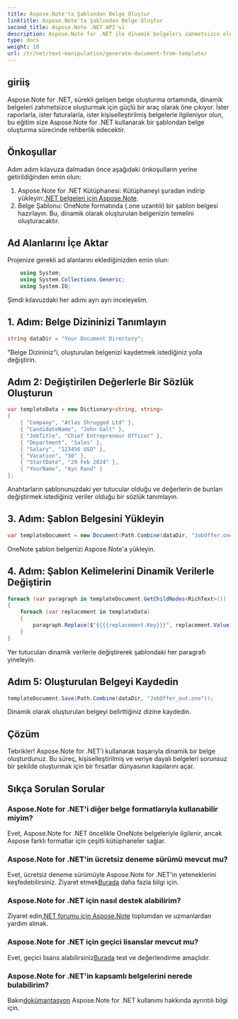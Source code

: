```yaml
---
title: Aspose.Note'ta Şablondan Belge Oluştur
linktitle: Aspose.Note'ta Şablondan Belge Oluştur
second_title: Aspose.Note .NET API'si
description: Aspose.Note for .NET ile dinamik belgeleri zahmetsizce oluşturun. Kişiselleştirilmiş ve veriye dayalı belge oluşturmak için adım adım kılavuzumuzu izleyin.
type: docs
weight: 18
url: /tr/net/text-manipulation/generate-document-from-template/
---
```

## giriiş
Aspose.Note for .NET, sürekli gelişen belge oluşturma ortamında, dinamik belgeleri zahmetsizce oluşturmak için güçlü bir araç olarak öne çıkıyor. İster raporlarla, ister faturalarla, ister kişiselleştirilmiş belgelerle ilgileniyor olun, bu eğitim size Aspose.Note for .NET kullanarak bir şablondan belge oluşturma sürecinde rehberlik edecektir.
## Önkoşullar
Adım adım kılavuza dalmadan önce aşağıdaki önkoşulların yerine getirildiğinden emin olun:
1.  Aspose.Note for .NET Kütüphanesi: Kütüphaneyi şuradan indirip yükleyin:[.NET belgeleri için Aspose.Note](https://reference.aspose.com/note/net/).
2. Belge Şablonu: OneNote formatında (.one uzantılı) bir şablon belgesi hazırlayın. Bu, dinamik olarak oluşturulan belgenizin temelini oluşturacaktır.
## Ad Alanlarını İçe Aktar
Projenize gerekli ad alanlarını eklediğinizden emin olun:
```csharp
    using System;
    using System.Collections.Generic;
    using System.IO;
```
Şimdi kılavuzdaki her adımı ayrı ayrı inceleyelim.
## 1. Adım: Belge Dizininizi Tanımlayın
```csharp
string dataDir = "Your Document Directory";
```
"Belge Dizininiz"i, oluşturulan belgenizi kaydetmek istediğiniz yolla değiştirin.
## Adım 2: Değiştirilen Değerlerle Bir Sözlük Oluşturun
```csharp
var templateData = new Dictionary<string, string>
{
    { "Company", "Atlas Shrugged Ltd" },
    { "CandidateName", "John Galt" },
    { "JobTitle", "Chief Entrepreneur Officer" },
    { "Department", "Sales" },
    { "Salary", "123456 USD" },
    { "Vacation", "30" },
    { "StartDate", "29 Feb 2024" },
    { "YourName", "Ayn Rand" }
};
```
Anahtarların şablonunuzdaki yer tutucular olduğu ve değerlerin de bunları değiştirmek istediğiniz veriler olduğu bir sözlük tanımlayın.

## 3. Adım: Şablon Belgesini Yükleyin
```csharp
var templateDocument = new Document(Path.Combine(dataDir, "JobOffer.one"));
```
OneNote şablon belgenizi Aspose.Note'a yükleyin.

## 4. Adım: Şablon Kelimelerini Dinamik Verilerle Değiştirin
```csharp
foreach (var paragraph in templateDocument.GetChildNodes<RichText>())
{
    foreach (var replacement in templateData)
    {
        paragraph.Replace($"${{{replacement.Key}}}", replacement.Value);
    }
}
```
Yer tutucuları dinamik verilerle değiştirerek şablondaki her paragrafı yineleyin.

## Adım 5: Oluşturulan Belgeyi Kaydedin
```csharp
templateDocument.Save(Path.Combine(dataDir, "JobOffer_out.one"));
```
Dinamik olarak oluşturulan belgeyi belirttiğiniz dizine kaydedin.

## Çözüm
Tebrikler! Aspose.Note for .NET'i kullanarak başarıyla dinamik bir belge oluşturdunuz. Bu süreç, kişiselleştirilmiş ve veriye dayalı belgeleri sorunsuz bir şekilde oluşturmak için bir fırsatlar dünyasının kapılarını açar.

## Sıkça Sorulan Sorular
### Aspose.Note for .NET'i diğer belge formatlarıyla kullanabilir miyim?
Evet, Aspose.Note for .NET öncelikle OneNote belgeleriyle ilgilenir, ancak Aspose farklı formatlar için çeşitli kütüphaneler sağlar.
### Aspose.Note for .NET'in ücretsiz deneme sürümü mevcut mu?
Evet, ücretsiz deneme sürümüyle Aspose.Note for .NET'in yeteneklerini keşfedebilirsiniz. Ziyaret etmek[Burada](https://releases.aspose.com/) daha fazla bilgi için.
### Aspose.Note for .NET için nasıl destek alabilirim?
 Ziyaret edin[.NET forumu için Aspose.Note](https://forum.aspose.com/c/note/28) toplumdan ve uzmanlardan yardım almak.
### Aspose.Note for .NET için geçici lisanslar mevcut mu?
 Evet, geçici lisans alabilirsiniz[Burada](https://purchase.aspose.com/temporary-license/) test ve değerlendirme amaçlıdır.
### Aspose.Note for .NET'in kapsamlı belgelerini nerede bulabilirim?
 Bakın[dokümantasyon](https://reference.aspose.com/note/net/) Aspose.Note for .NET kullanımı hakkında ayrıntılı bilgi için.
